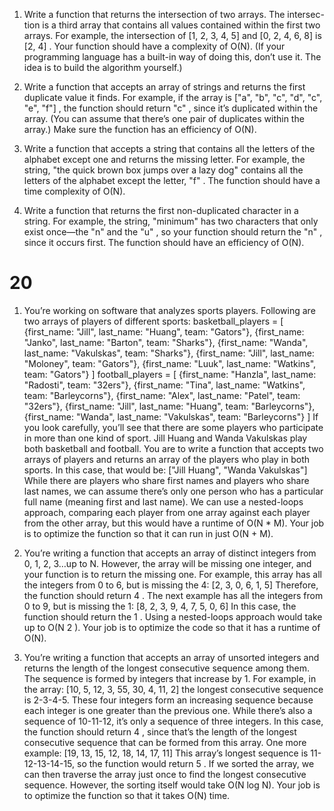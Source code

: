 1. Write a function that returns the intersection of two arrays. The intersec-
tion is a third array that contains all values contained within the first two
arrays. For example, the intersection of [1, 2, 3, 4, 5] and [0, 2, 4, 6, 8] is [2, 4] .
Your function should have a complexity of O(N). (If your programming
language has a built-in way of doing this, don’t use it. The idea is to build
the algorithm yourself.)

2. Write a function that accepts an array of strings and returns the first
duplicate value it finds. For example, if the array is ["a", "b", "c", "d", "c", "e",
"f"] , the function should return "c" , since it’s duplicated within the array.
(You can assume that there’s one pair of duplicates within the array.)
Make sure the function has an efficiency of O(N).

3. Write a function that accepts a string that contains all the letters of the
alphabet except one and returns the missing letter. For example, the string,
"the quick brown box jumps over a lazy dog" contains all the letters of the alphabet
except the letter, "f" . The function should have a time complexity of O(N).

4. Write a function that returns the first non-duplicated character in a string.
For example, the string, "minimum" has two characters that only exist
once—the "n" and the "u" , so your function should return the "n" , since it
occurs first. The function should have an efficiency of O(N).

# 20

1. You’re working on software that analyzes sports players. Following are
two arrays of players of different sports:
basketball_players = [
{first_name: "Jill", last_name: "Huang", team: "Gators"},
{first_name: "Janko", last_name: "Barton", team: "Sharks"},
{first_name: "Wanda", last_name: "Vakulskas", team: "Sharks"},
{first_name: "Jill", last_name: "Moloney", team: "Gators"},
{first_name: "Luuk", last_name: "Watkins", team: "Gators"}
]
football_players = [
{first_name: "Hanzla", last_name: "Radosti", team: "32ers"},
{first_name: "Tina", last_name: "Watkins", team: "Barleycorns"},
{first_name: "Alex", last_name: "Patel", team: "32ers"},
{first_name: "Jill", last_name: "Huang", team: "Barleycorns"},
{first_name: "Wanda", last_name: "Vakulskas", team: "Barleycorns"}
]
If you look carefully, you’ll see that there are some players who participate
in more than one kind of sport. Jill Huang and Wanda Vakulskas play
both basketball and football.
You are to write a function that accepts two arrays of players and returns
an array of the players who play in both sports. In this case, that would be:
["Jill Huang", "Wanda Vakulskas"]
While there are players who share first names and players who share last
names, we can assume there’s only one person who has a particular full
name (meaning first and last name).
We can use a nested-loops approach, comparing each player from one
array against each player from the other array, but this would have a
runtime of O(N * M). Your job is to optimize the function so that it can
run in just O(N + M).

2. You’re writing a function that accepts an array of distinct integers from
0, 1, 2, 3…up to N. However, the array will be missing one integer, and
your function is to return the missing one.
For example, this array has all the integers from 0 to 6, but is missing
the 4:
[2, 3, 0, 6, 1, 5]
Therefore, the function should return 4 .
The next example has all the integers from 0 to 9, but is missing the 1:
[8, 2, 3, 9, 4, 7, 5, 0, 6]
In this case, the function should return the 1 .
Using a nested-loops approach would take up to O(N 2 ). Your job is to
optimize the code so that it has a runtime of O(N).

6. You’re writing a function that accepts an array of unsorted integers and
returns the length of the longest consecutive sequence among them. The
sequence is formed by integers that increase by 1. For example, in the
array:
[10, 5, 12, 3, 55, 30, 4, 11, 2]
the longest consecutive sequence is 2-3-4-5. These four integers form an
increasing sequence because each integer is one greater than the previous
one. While there’s also a sequence of 10-11-12, it’s only a sequence of
three integers. In this case, the function should return 4 , since that’s the
length of the longest consecutive sequence that can be formed from this
array.
One more example:
[19, 13, 15, 12, 18, 14, 17, 11]
This array’s longest sequence is 11-12-13-14-15, so the function would
return 5 .
If we sorted the array, we can then traverse the array just once to find
the longest consecutive sequence. However, the sorting itself would take
O(N log N). Your job is to optimize the function so that it takes O(N) time.